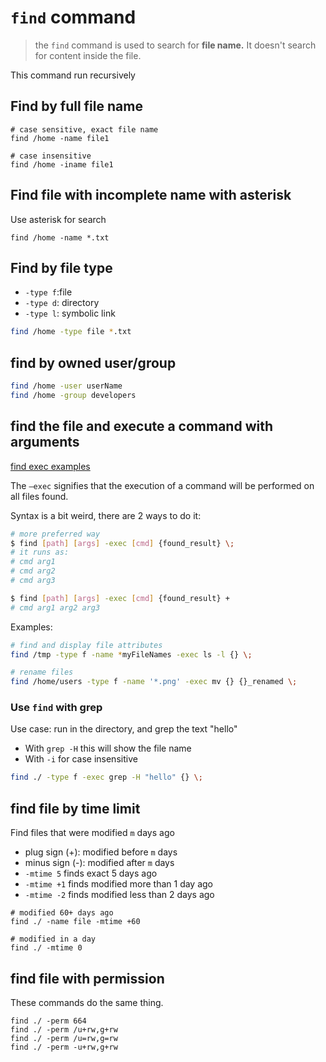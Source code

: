 # `find` command

> the `find` command is used to search for **file name.** It doesn't search for content inside the file.

This command run recursively

## Find by full file name

```
# case sensitive, exact file name
find /home -name file1 

# case insensitive
find /home -iname file1
```

## Find file with incomplete name with asterisk

Use asterisk for search
```
find /home -name *.txt
```

## Find by file type

- `-type f`:file 
- `-type d`: directory
- `-type l`: symbolic link
```bash
find /home -type file *.txt
```

## find by owned user/group

```bash
find /home -user userName
find /home -group developers
```

## find the file and execute a command with arguments

[find exec examples](https://linuxhandbook.com/find-exec-command/) 

The `–exec` signifies that the execution of a command will be performed on all files found.  

Syntax is a bit weird, there are 2 ways to do it:

```bash
# more preferred way
$ find [path] [args] -exec [cmd] {found_result} \;
# it runs as:
# cmd arg1
# cmd arg2
# cmd arg3

$ find [path] [args] -exec [cmd] {found_result} +
# cmd arg1 arg2 arg3
```

Examples:
```bash
# find and display file attributes
find /tmp -type f -name *myFileNames -exec ls -l {} \;

# rename files
find /home/users -type f -name '*.png' -exec mv {} {}_renamed \;
```

### Use `find` with grep

Use case: run in the directory, and grep the text "hello"
- With `grep -H` this will show the file name
- With `-i` for case insensitive

```bash
find ./ -type f -exec grep -H "hello" {} \;
```

## find file by time limit

Find files that were modified `m` days ago

- plug sign (+): modified before `m` days
- minus sign (-): modified after `m` days
- `-mtime 5` finds exact 5 days ago
- `-mtime +1` finds modified more than 1 day ago
- `-mtime -2` finds modified less than 2 days ago

```
# modified 60+ days ago
find ./ -name file -mtime +60 

# modified in a day
find ./ -mtime 0 
```

## find file with permission
These commands do the same thing.
```
find ./ -perm 664
find ./ -perm /u+rw,g+rw
find ./ -perm /u=rw,g=rw
find ./ -perm -u+rw,g+rw
```
